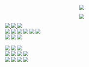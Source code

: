 <p align="center">
  <img src="https://capsule-render.vercel.app/api?type=cylinder&color=000000&height=100&section=header&text=The&nbsp;journey&nbsp;is&nbsp;the&nbsp;reward.&fontColor=ffffff&fontSize=50&animation=fadeIn&fontAlignY=55">
</p>

<p align="center">
  <img src="https://github-readme-stats.vercel.app/api?username=nahollo&show_icons=true&theme=radical" />
</p>




<div>
<a href="mailto:skgudwlsdlrj@gmail.com">
<img src="https://img.shields.io/badge/Gmail-D0A9F5?style=for-the-badge&logo=Gmail&logoColor=white&link=mailto:skgudwlsdlrj@gmail.com"/">
</a>
  
<a href="https://na-hollo.tistory.com/">
<img src="https://img.shields.io/badge/tistory-FF5A4A?style=for-the-badge&logo=tistory&logoColor=white" size = 100>
</a>
  
<a href="https://github.com/nahollo/">
<img src="https://img.shields.io/badge/github-181717?style=for-the-badge&logo=github&logoColor=white">
</a>
</div>

<div>
<img src="https://img.shields.io/badge/spring-6DB33F?style=for-the-badge&logo=spring&logoColor=white">
<img src="https://img.shields.io/badge/spring boot-6DB33F?style=for-the-badge&logo=springboot&logoColor=white">
<img src="https://img.shields.io/badge/node.js-339933?style=for-the-badge&logo=nodedotjs&logoColor=white">
<img src="https://img.shields.io/badge/React-61DAFB?style=for-the-badge&logo=react&logoColor=white">
<img src="https://img.shields.io/badge/React&nbsp;Native-212121?style=for-the-badge&logo=react&logoColor=#25D2F5">
<img src="https://img.shields.io/badge/webRTC-333333?style=for-the-badge&logo=webrtc&logoColor=white">


  
<br>
<img src="https://img.shields.io/badge/Java-007396?style=for-the-badge&logo=OpenJDK&logoColor=white">
<img src="https://img.shields.io/badge/amazonec2-FF9900?style=for-the-badge&logo=amazonec2&logoColor=white">
<img src="https://img.shields.io/badge/amazons3-569A31?style=for-the-badge&logo=amazons3&logoColor=white">
<br>



  
<br>
<img src="https://img.shields.io/badge/Java-007396?style=for-the-badge&logo=OpenJDK&logoColor=white">
<img src="https://img.shields.io/badge/javascript-F7DF1E?style=for-the-badge&logo=javascript&logoColor=white">
<img src="https://img.shields.io/badge/python-3776AB?style=for-the-badge&logo=python&logoColor=white">
<br>
<img src="https://img.shields.io/badge/firebase-FFCA28?style=for-the-badge&logo=firebase&logoColor=white">
<img src="https://img.shields.io/badge/Oracle-F80000?style=for-the-badge&logo=Oracle&logoColor=white">
<img src="https://img.shields.io/badge/apachetomcat-F8DC75?style=for-the-badge&logo=apachetomcat&logoColor=white">
<img src="https://img.shields.io/badge/git-F05032?style=for-the-badge&logo=git&logoColor=white">
<br>
<img src="https://img.shields.io/badge/VSCODE-007ACC?style=for-the-badge&logo=visualstudiocode&logoColor=white">
<img src="https://img.shields.io/badge/intellij-000080?style=for-the-badge&logo=intellijidea&logoColor=white">
<img src="https://img.shields.io/badge/Eclipse-8b00ff?style=for-the-badge&logo=Eclipse%20IDE&logoColor=white">
<img src="https://img.shields.io/badge/androidstudio-3DDC84?style=for-the-badge&logo=androidstudio&logoColor=white">
</div>
